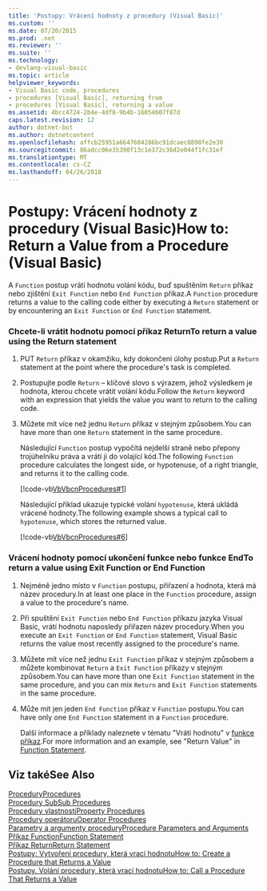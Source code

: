 ```yaml
---
title: 'Postupy: Vrácení hodnoty z procedury (Visual Basic)'
ms.custom: ''
ms.date: 07/20/2015
ms.prod: .net
ms.reviewer: ''
ms.suite: ''
ms.technology:
- devlang-visual-basic
ms.topic: article
helpviewer_keywords:
- Visual Basic code, procedures
- procedures [Visual Basic], returning from
- procedures [Visual Basic], returning a value
ms.assetid: 4bcc4724-2b4e-4df8-9b4b-16054607f87d
caps.latest.revision: 12
author: dotnet-bot
ms.author: dotnetcontent
ms.openlocfilehash: affcb25951a6647604286bc91dcaec8898fe2e30
ms.sourcegitcommit: 86adcc06e35390f13c1e372c36d2e044f1fc31ef
ms.translationtype: MT
ms.contentlocale: cs-CZ
ms.lasthandoff: 04/26/2018
---
```

# <a name="how-to-return-a-value-from-a-procedure-visual-basic"></a><span data-ttu-id="2f2bc-102">Postupy: Vrácení hodnoty z procedury (Visual Basic)</span><span class="sxs-lookup"><span data-stu-id="2f2bc-102">How to: Return a Value from a Procedure (Visual Basic)</span></span>
<span data-ttu-id="2f2bc-103">A `Function` postup vrátí hodnotu volání kódu, buď spuštěním `Return` příkaz nebo zjištění `Exit Function` nebo `End Function` příkaz.</span><span class="sxs-lookup"><span data-stu-id="2f2bc-103">A `Function` procedure returns a value to the calling code either by executing a `Return` statement or by encountering an `Exit Function` or `End Function` statement.</span></span>  
  
### <a name="to-return-a-value-using-the-return-statement"></a><span data-ttu-id="2f2bc-104">Chcete-li vrátit hodnotu pomocí příkaz Return</span><span class="sxs-lookup"><span data-stu-id="2f2bc-104">To return a value using the Return statement</span></span>  
  
1.  <span data-ttu-id="2f2bc-105">PUT `Return` příkaz v okamžiku, kdy dokončení úlohy postup.</span><span class="sxs-lookup"><span data-stu-id="2f2bc-105">Put a `Return` statement at the point where the procedure's task is completed.</span></span>  
  
2.  <span data-ttu-id="2f2bc-106">Postupujte podle `Return` – klíčové slovo s výrazem, jehož výsledkem je hodnota, kterou chcete vrátit volání kódu.</span><span class="sxs-lookup"><span data-stu-id="2f2bc-106">Follow the `Return` keyword with an expression that yields the value you want to return to the calling code.</span></span>  
  
3.  <span data-ttu-id="2f2bc-107">Můžete mít více než jednu `Return` příkaz v stejným způsobem.</span><span class="sxs-lookup"><span data-stu-id="2f2bc-107">You can have more than one `Return` statement in the same procedure.</span></span>  
  
     <span data-ttu-id="2f2bc-108">Následující `Function` postup vypočítá nejdelší straně nebo přepony trojúhelníku práva a vrátí ji do volající kód.</span><span class="sxs-lookup"><span data-stu-id="2f2bc-108">The following `Function` procedure calculates the longest side, or hypotenuse, of a right triangle, and returns it to the calling code.</span></span>  
  
     [!code-vb[VbVbcnProcedures#1](./codesnippet/VisualBasic/how-to-return-a-value-from-a-procedure_1.vb)]  
  
     <span data-ttu-id="2f2bc-109">Následující příklad ukazuje typické volání `hypotenuse`, která ukládá vrácené hodnoty.</span><span class="sxs-lookup"><span data-stu-id="2f2bc-109">The following example shows a typical call to `hypotenuse`, which stores the returned value.</span></span>  
  
     [!code-vb[VbVbcnProcedures#6](./codesnippet/VisualBasic/how-to-return-a-value-from-a-procedure_2.vb)]  
  
### <a name="to-return-a-value-using-exit-function-or-end-function"></a><span data-ttu-id="2f2bc-110">Vrácení hodnoty pomocí ukončení funkce nebo funkce End</span><span class="sxs-lookup"><span data-stu-id="2f2bc-110">To return a value using Exit Function or End Function</span></span>  
  
1.  <span data-ttu-id="2f2bc-111">Nejméně jedno místo v `Function` postupu, přiřazení a hodnota, která má název procedury.</span><span class="sxs-lookup"><span data-stu-id="2f2bc-111">In at least one place in the `Function` procedure, assign a value to the procedure's name.</span></span>  
  
2.  <span data-ttu-id="2f2bc-112">Při spuštění `Exit Function` nebo `End Function` příkazu jazyka Visual Basic, vrátí hodnotu naposledy přiřazen název procedury.</span><span class="sxs-lookup"><span data-stu-id="2f2bc-112">When you execute an `Exit Function` or `End Function` statement, Visual Basic returns the value most recently assigned to the procedure's name.</span></span>  
  
3.  <span data-ttu-id="2f2bc-113">Můžete mít více než jednu `Exit Function` příkaz v stejným způsobem a můžete kombinovat `Return` a `Exit Function` příkazy v stejným způsobem.</span><span class="sxs-lookup"><span data-stu-id="2f2bc-113">You can have more than one `Exit Function` statement in the same procedure, and you can mix `Return` and `Exit Function` statements in the same procedure.</span></span>  
  
4.  <span data-ttu-id="2f2bc-114">Může mít jen jeden `End Function` příkaz v `Function` postupu.</span><span class="sxs-lookup"><span data-stu-id="2f2bc-114">You can have only one `End Function` statement in a `Function` procedure.</span></span>  
  
     <span data-ttu-id="2f2bc-115">Další informace a příklady naleznete v tématu "Vrátí hodnotu" v [funkce příkaz](../../../../visual-basic/language-reference/statements/function-statement.md).</span><span class="sxs-lookup"><span data-stu-id="2f2bc-115">For more information and an example, see "Return Value" in [Function Statement](../../../../visual-basic/language-reference/statements/function-statement.md).</span></span>  
  
## <a name="see-also"></a><span data-ttu-id="2f2bc-116">Viz také</span><span class="sxs-lookup"><span data-stu-id="2f2bc-116">See Also</span></span>  
 [<span data-ttu-id="2f2bc-117">Procedury</span><span class="sxs-lookup"><span data-stu-id="2f2bc-117">Procedures</span></span>](./index.md)  
 [<span data-ttu-id="2f2bc-118">Procedury Sub</span><span class="sxs-lookup"><span data-stu-id="2f2bc-118">Sub Procedures</span></span>](./sub-procedures.md)  
 [<span data-ttu-id="2f2bc-119">Procedury vlastnosti</span><span class="sxs-lookup"><span data-stu-id="2f2bc-119">Property Procedures</span></span>](./property-procedures.md)  
 [<span data-ttu-id="2f2bc-120">Procedury operátoru</span><span class="sxs-lookup"><span data-stu-id="2f2bc-120">Operator Procedures</span></span>](./operator-procedures.md)  
 [<span data-ttu-id="2f2bc-121">Parametry a argumenty procedury</span><span class="sxs-lookup"><span data-stu-id="2f2bc-121">Procedure Parameters and Arguments</span></span>](./procedure-parameters-and-arguments.md)  
 [<span data-ttu-id="2f2bc-122">Příkaz Function</span><span class="sxs-lookup"><span data-stu-id="2f2bc-122">Function Statement</span></span>](../../../../visual-basic/language-reference/statements/function-statement.md)  
 [<span data-ttu-id="2f2bc-123">Příkaz Return</span><span class="sxs-lookup"><span data-stu-id="2f2bc-123">Return Statement</span></span>](../../../../visual-basic/language-reference/statements/return-statement.md)  
 [<span data-ttu-id="2f2bc-124">Postupy: Vytvoření procedury, která vrací hodnotu</span><span class="sxs-lookup"><span data-stu-id="2f2bc-124">How to: Create a Procedure that Returns a Value</span></span>](./how-to-create-a-procedure-that-returns-a-value.md)  
 [<span data-ttu-id="2f2bc-125">Postupy. Volání procedury, která vrací hodnotu</span><span class="sxs-lookup"><span data-stu-id="2f2bc-125">How to: Call a Procedure That Returns a Value</span></span>](./how-to-call-a-procedure-that-returns-a-value.md)
